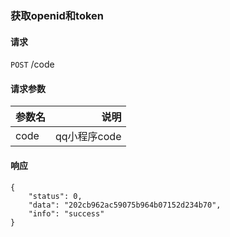 
### 获取openid和token

#### 请求

`POST` /code

#### 请求参数

| 参数名      | 说明 |
| -------- | -----:  |
| code     | qq小程序code |

#### 响应

```
{
    "status": 0,
    "data": "202cb962ac59075b964b07152d234b70",
    "info": "success"
}
```
